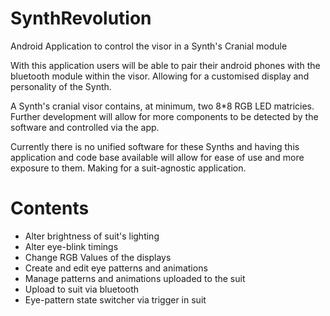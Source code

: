 # SynthRevolution
Android Application to control the visor in a Synth's Cranial module

With this application users will be able to pair their android phones with the bluetooth module within the visor. Allowing for a customised display and personality of the Synth.

A Synth's cranial visor contains, at minimum, two 8*8 RGB LED matricies. Further development will allow for more components to be detected by the software and controlled via the app.

Currently there is no unified software for these Synths and having this application and code base available will allow for ease of use and more exposure to them. Making for a suit-agnostic application.

# Contents
- Alter brightness of suit's lighting
- Alter eye-blink timings
- Change RGB Values of the displays
- Create and edit eye patterns and animations
- Manage patterns and animations uploaded to the suit
- Upload to suit via bluetooth
- Eye-pattern state switcher via trigger in suit
